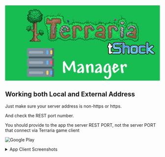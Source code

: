 ![](sss/tshock_server_header.png)

## Working both Local and External Address

Just make sure your server address is non-https or https.

And check the REST port number.

You should provide to the app the server REST PORT, not the server PORT that connect via Terraria game client

![Google Play](https://play.google.com/store/apps/details?id=br.com.adriankohls.tshock_server_rest_client)

<details>
<summary>App Client Screenshots</summary>
    
   ![](sss/Simulator%20Screen%20Shot%20-%20iPhone%208%20Plus%20-%202021-02-17%20at%2014.41.09.png)
   ![](sss/Simulator%20Screen%20Shot%20-%20iPhone%208%20Plus%20-%202021-02-17%20at%2014.41.12.png)
   ![](sss/Simulator%20Screen%20Shot%20-%20iPhone%208%20Plus%20-%202021-02-17%20at%2014.41.16.png)
   ![](sss/Simulator%20Screen%20Shot%20-%20iPhone%208%20Plus%20-%202021-02-17%20at%2014.41.18.png)
   ![](sss/Simulator%20Screen%20Shot%20-%20iPhone%208%20Plus%20-%202021-02-17%20at%2014.41.23.png)
   ![](sss/Simulator%20Screen%20Shot%20-%20iPhone%208%20Plus%20-%202021-02-17%20at%2014.41.26.png)
   ![](sss/Simulator%20Screen%20Shot%20-%20iPhone%208%20Plus%20-%202021-02-17%20at%2014.41.28.png)
   ![](sss/Simulator%20Screen%20Shot%20-%20iPhone%208%20Plus%20-%202021-02-17%20at%2014.41.33.png)
   ![](sss/Simulator%20Screen%20Shot%20-%20iPhone%208%20Plus%20-%202021-02-17%20at%2014.41.36.png)
   ![](sss/Simulator%20Screen%20Shot%20-%20iPhone%208%20Plus%20-%202021-02-17%20at%2014.41.38.png)
   ![](sss/Simulator%20Screen%20Shot%20-%20iPhone%208%20Plus%20-%202021-02-17%20at%2014.41.43.png)
   ![](sss/Simulator%20Screen%20Shot%20-%20iPhone%208%20Plus%20-%202021-02-17%20at%2014.41.52.png)
   ![](sss/Simulator%20Screen%20Shot%20-%20iPhone%208%20Plus%20-%202021-02-17%20at%2014.41.58.png)
   ![](sss/Simulator%20Screen%20Shot%20-%20iPhone%208%20Plus%20-%202021-02-17%20at%2014.42.00.png)
    
</details>
